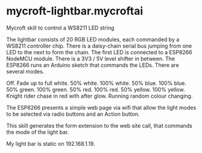 # mycroft-lightbar.mycroftai
Mycroft skill to control a WS8211 LED string

The lightbar consists of 20 RGB LED modules, each commanded by a WS8211 controller chip.  There is a daisy-chain serial bus jumping from one LED to the next to form the chain.  The first LED is connected to a ESP8266 NodeMCU module.  There is a 3V3 / 5V level shifter in between.  The ESP8266 runs an Arduino sketch that commands the LEDs.  There are several modes.

Off.
Fade up to full white.
50% white.
100% white.
50% blue.
100% blue.
50% green.
100% green.
50% red.
100% red.
50% yellow.
100% yellow.
Knight rider chase in red with after glow.
Running random colour changing.

The ESP8266 presents a simple web page via wifi that allow the light modes to be selected via radio buttons and an Action button.

This skill generates the form extension to the web site call, that commands the mode of the light bar.

My light bar is static on 192.168.1.19.
